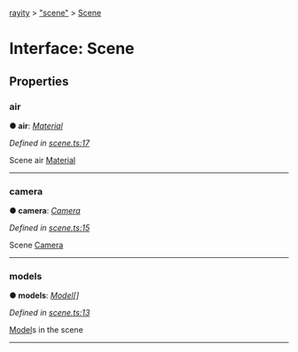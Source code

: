 [rayity](../README.md) > ["scene"](../modules/_scene_.md) > [Scene](../interfaces/_scene_.scene.md)



# Interface: Scene


## Properties
<a id="air"></a>

###  air

**●  air**:  *[Material](_material_.material.md)* 

*Defined in [scene.ts:17](https://github.com/gribbet/rayity/blob/7a9144e/src/scene.ts#L17)*



Scene air [Material](_material_.material.md)




___

<a id="camera"></a>

###  camera

**●  camera**:  *[Camera](_camera_.camera.md)* 

*Defined in [scene.ts:15](https://github.com/gribbet/rayity/blob/7a9144e/src/scene.ts#L15)*



Scene [Camera](_camera_.camera.md)




___

<a id="models"></a>

###  models

**●  models**:  *[Model](_model_.model.md)[]* 

*Defined in [scene.ts:13](https://github.com/gribbet/rayity/blob/7a9144e/src/scene.ts#L13)*



[Model](_model_.model.md)s in the scene




___



